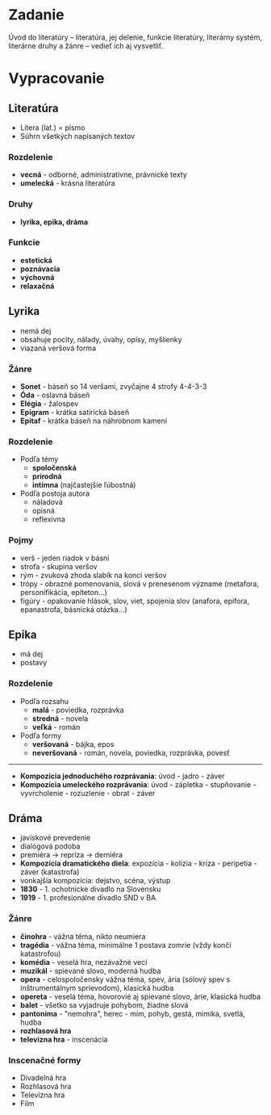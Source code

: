 # Zadanie

Úvod do literatúry – literatúra, jej delenie, funkcie literatúry,  literárny systém, literárne druhy a žánre – vedieť ich aj vysvetliť.


# Vypracovanie

## Literatúra

- Litera (lat.) = písmo
- Súhrn všetkých napísaných textov

### Rozdelenie
- **vecná** - odborné, administratívne, právnické texty
- **umelecká** - krásna literatúra
### Druhy
- **lyrika, epika, dráma**
### Funkcie
- **estetická**
- **poznávacia**
- **výchovná**
- **relaxačná**

## Lyrika

- nemá dej
- obsahuje pocity, nálady, úvahy, opisy, myšlienky
- viazaná veršová forma

### Žánre

- **Sonet** - báseň so 14 veršami, zvyčajne 4 strofy 4-4-3-3
- **Óda** - oslavná báseň
- **Elégia** - žalospev
- **Epigram** - krátka satirická báseň
- **Epitaf** - krátka báseň na náhrobnom kameni

### Rozdelenie

- Podľa témy
  - **spoločenská**
  - **prírodná**
  - **intímna** (najčastejšie ľúbostná)
- Podľa postoja autora
  - náladová
  - opisná
  - reflexívna

### Pojmy

- verš - jeden riadok v básni
- strofa - skupina veršov
- rým - zvuková zhoda slabík na konci veršov
- trópy - obrazné pomenovania, slová v prenesenom význame (metafora, personifikácia, epiteton...)
- figúry - opakovanie hlások, slov, viet, spojenia slov (anafora, epifora, epanastrofa, básnická otázka...)

## Epika

- má dej
- postavy

### Rozdelenie

- Podľa rozsahu
  - **malá** - poviedka, rozprávka
  - **stredná** - novela
  - **veľká** - román
- Podľa formy
  - **veršovaná** - bájka, epos
  - **neveršovaná** - román, novela, poviedka, rozprávka, povesť
---
- **Kompozícia jednoduchého rozprávania**: úvod - jadro - záver
- **Kompozícia umeleckého rozprávania**: úvod - zápletka - stupňovanie - vyvrcholenie - rozuzlenie - obrat - záver

## Dráma

- javiskové prevedenie
- dialógová podoba
- premiéra -> repríza -> derniéra
- **Kompozícia dramatického diela**: expozícia - kolízia - kríza - peripetia - záver (katastrofa)
- vonkajšia kompozícia: dejstvo, scéna, výstup
- **1830** - 1. ochotnícke divadlo na Slovensku
- **1919** - 1. profesionálne divadlo SND v BA

### Žánre

- **činohra** - vážna téma, nikto neumiera
- **tragédia** - vážna téma, minimálne 1 postava zomrie (vždy končí katastrofou)
- **komédia** - veselá hra, nezávažné veci
- **muzikál** - spievané slovo, moderná hudba
- **opera** - celospoločensky vážna téma, spev, ária (sólový spev s inštrumentálnym sprievodom), klasická hudba
- **opereta** - veselá téma, hovorovié aj spievané slovo, árie, klasická hudba
- **balet** - všetko sa vyjadruje pohybom, žiadne slová
- **pantoníma** - "nemohra", herec - mím, pohyb, gestá, mimika, svetlá, hudba
- **rozhlasová hra**
- **televizna hra** - inscenácia

### Inscenačné formy

- Divadelná hra
- Rozhlasová hra
- Televízna hra
- Film
